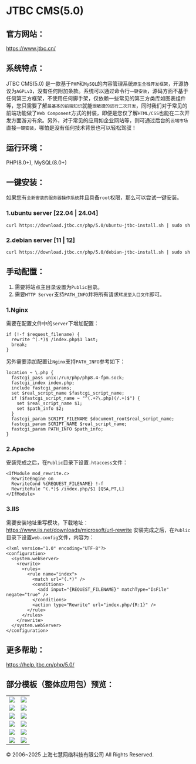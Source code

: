 # JTBC CMS(5.0)

## 官方网站：

https://www.jtbc.cn/

## 系统特点：
JTBC CMS(5.0) 是一款基于`PHP`和`MySQL`的内容管理系统`原生全栈开发框架`，开源协议为`AGPLv3`，没有任何附加条款。系统可以通过命令行`一键安装`，源码方面不基于任何第三方框架，不使用任何脚手架，仅依赖一些常见的第三方类库如图表组件等，您只需要了解`最基本的前端知识`就能`很敏捷的进行二次开发`，同时我们对于常见的前端功能做了`Web Component`方式的封装，即便是您仅了解`HTML/CSS`也能在二次开发方面游刃有余。另外，对于常见的应用如企业网站等，则可通过后台的`云端市场`直接`一键安装`，哪怕是没有任何技术背景也可以轻松驾驭！

## 运行环境：

PHP(8.0+), MySQL(8.0+)

## 一键安装：

如果您有`全新安装的服务器操作系统`并且具备`root`权限，那么可以尝试一键安装。

### 1.ubuntu server [22.04 | 24.04]

```
curl https://download.jtbc.cn/php/5.0/ubuntu-jtbc-install.sh | sudo sh
```

### 2.debian server [11 | 12]

```
curl https://download.jtbc.cn/php/5.0/debian-jtbc-install.sh | sudo sh
```

## 手动配置：

1. 需要将站点主目录设置为`Public`目录。
2. 需要`HTTP Server`支持`PATH_INFO`并将所有请求`转发至入口文件`即可。

### 1.Nginx

需要在配置文件中的`server`下增加配置：

```
if (!-f $request_filename) {
  rewrite ^(.*)$ /index.php$1 last;
  break;
}
```

另外需要添加配置让`Nginx`支持`PATH_INFO`参考如下：

```
location ~ \.php {
  fastcgi_pass unix:/run/php/php8.4-fpm.sock;
  fastcgi_index index.php;
  include fastcgi_params;
  set $real_script_name $fastcgi_script_name;
  if ($fastcgi_script_name ~ "^(.+?\.php)(/.+)$") {
    set $real_script_name $1;
    set $path_info $2;
  }
  fastcgi_param SCRIPT_FILENAME $document_root$real_script_name;
  fastcgi_param SCRIPT_NAME $real_script_name;
  fastcgi_param PATH_INFO $path_info;
}
```

### 2.Apache

安装完成之后，在`Public`目录下设置`.htaccess`文件：

```
<IfModule mod_rewrite.c>
  RewriteEngine on
  RewriteCond %{REQUEST_FILENAME} !-f
  RewriteRule ^(.*)$ /index.php/$1 [QSA,PT,L]
</IfModule>
```

### 3.IIS

需要安装地址重写模块，下载地址：https://www.iis.net/downloads/microsoft/url-rewrite
安装完成之后，在`Public`目录下设置`web.config`文件，内容为：

```
<?xml version="1.0" encoding="UTF-8"?>
<configuration>
  <system.webServer>
    <rewrite>
      <rules>
        <rule name="index">
          <match url="(.*)" />
          <conditions>
            <add input="{REQUEST_FILENAME}" matchType="IsFile" negate="true" />
          </conditions>
          <action type="Rewrite" url="index.php/{R:1}" />
        </rule>
      </rules>
    </rewrite>
  </system.webServer>
</configuration>
```

## 更多帮助：

https://help.jtbc.cn/php/5.0/

## 部分模板（整体应用包）预览：

|||
| ------------ | ------------ |
|![](https://v5.images.jtbc.cn/package/700065/poster.png)|![](https://v5.images.jtbc.cn/package/700090/poster.png)|
|![](https://v5.images.jtbc.cn/package/700058/poster.png)|![](https://v5.images.jtbc.cn/package/700085/poster.png)|
|![](https://v5.images.jtbc.cn/package/700026/poster.png)|![](https://v5.images.jtbc.cn/package/500026/poster.png)|
|![](https://v5.images.jtbc.cn/package/700021/poster.png)|![](https://v5.images.jtbc.cn/package/700084/poster.png)|
|![](https://v5.images.jtbc.cn/package/700052/poster.png)|![](https://v5.images.jtbc.cn/package/700047/poster.png)|
|![](https://v5.images.jtbc.cn/package/700027/poster.png)|![](https://v5.images.jtbc.cn/package/700069/poster.png)|

© 2006~2025 上海七慧网络科技有限公司 All Rights Reserved.

